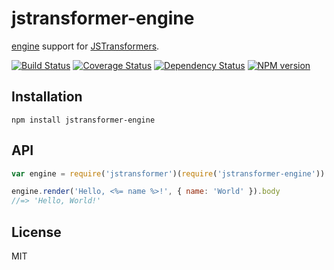 # jstransformer-engine

[engine](https://github.com/jonschlinkert/engine) support for [JSTransformers](http://github.com/jstransformers).

[![Build Status](https://img.shields.io/travis/jstransformers/jstransformer-engine/master.svg)](https://travis-ci.org/jstransformers/jstransformer-engine)
[![Coverage Status](https://img.shields.io/codecov/c/github/jstransformers/jstransformer-engine/master.svg)](https://codecov.io/gh/jstransformers/jstransformer-engine)
[![Dependency Status](https://img.shields.io/david/jstransformers/jstransformer-engine/master.svg)](http://david-dm.org/jstransformers/jstransformer-engine)
[![NPM version](https://img.shields.io/npm/v/jstransformer-engine.svg)](https://www.npmjs.org/package/jstransformer-engine)

## Installation

    npm install jstransformer-engine

## API

```js
var engine = require('jstransformer')(require('jstransformer-engine'))

engine.render('Hello, <%= name %>!', { name: 'World' }).body
//=> 'Hello, World!'
```

## License

MIT

